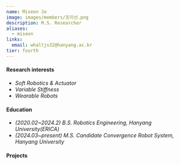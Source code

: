 ```yaml
---
name: Miseon Jo
image: images/members/조미선.png
description: M.S. Researcher
aliases:
  - miseon
links:
  email: whaltjs32@hanyang.ac.kr
tier: fourth
---
```


    

#### **Research interests**
- *Soft Robotics & Actuator*
- *Variable Stiffness*
- *Wearable Robots*

#### **Education**
- *(2020.02~2024.2) B.S. Robotics Engineering, Hanyang University(ERICA)*
- *(2024.03~present) M.S. Candidate Convergence Robot System, Hanyang University*

#### **Projects**